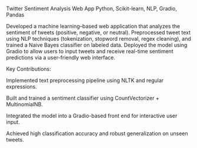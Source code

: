 Twitter Sentiment Analysis Web App
Python, Scikit-learn, NLP, Gradio, Pandas

Developed a machine learning–based web application that analyzes the sentiment of tweets (positive, negative, or neutral). Preprocessed tweet text using NLP techniques (tokenization, stopword removal, regex cleaning), and trained a Naive Bayes classifier on labeled data. Deployed the model using Gradio to allow users to input tweets and receive real-time sentiment predictions via a user-friendly web interface.

Key Contributions:

Implemented text preprocessing pipeline using NLTK and regular expressions.

Built and trained a sentiment classifier using CountVectorizer + MultinomialNB.

Integrated the model into a Gradio-based front end for interactive user input.

Achieved high classification accuracy and robust generalization on unseen tweets.
